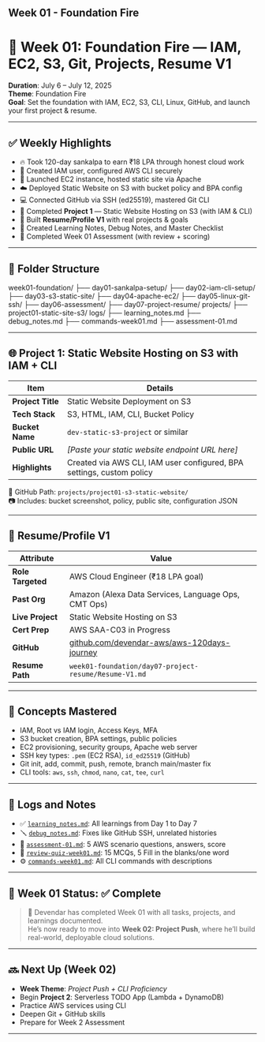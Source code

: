 ## Week 01 - Foundation Fire 

# 📅 Week 01: Foundation Fire — IAM, EC2, S3, Git, Projects, Resume V1

**Duration**: July 6 – July 12, 2025  
**Theme**: Foundation Fire  
**Goal**: Set the foundation with IAM, EC2, S3, CLI, Linux, GitHub, and launch your first project & resume.

---

## ✅ Weekly Highlights

- 🔥 Took 120-day sankalpa to earn ₹18 LPA through honest cloud work
- 🔐 Created IAM user, configured AWS CLI securely
- 🧱 Launched EC2 instance, hosted static site via Apache
- ☁️ Deployed Static Website on S3 with bucket policy and BPA config
- 💻 Connected GitHub via SSH (ed25519), mastered Git CLI
- 📝 Completed **Project 1** — Static Website Hosting on S3 (with IAM & CLI)
- 📄 Built **Resume/Profile V1** with real projects & goals
- 🧠 Created Learning Notes, Debug Notes, and Master Checklist
- 🧪 Completed Week 01 Assessment (with review + scoring)

---

## 📁 Folder Structure

week01-foundation/
├── day01-sankalpa-setup/
├── day02-iam-cli-setup/
├── day03-s3-static-site/
├── day04-apache-ec2/
├── day05-linux-git-ssh/
├── day06-assessment/
├── day07-project-resume/
projects/
├── project01-static-site-s3/
logs/
├── learning_notes.md
├── debug_notes.md
├── commands-week01.md
├── assessment-01.md


---

## 🌐 Project 1: Static Website Hosting on S3 with IAM + CLI

| Item               | Details                                                                 |
|--------------------|-------------------------------------------------------------------------|
| **Project Title**   | Static Website Deployment on S3                                         |
| **Tech Stack**      | S3, HTML, IAM, CLI, Bucket Policy                                       |
| **Bucket Name**     | `dev-static-s3-project` or similar                                      |
| **Public URL**      | _[Paste your static website endpoint URL here]_                         |
| **Highlights**      | Created via AWS CLI, IAM user configured, BPA settings, custom policy  |

📁 GitHub Path: `projects/project01-s3-static-website/`  
📷 Includes: bucket screenshot, policy, public site, configuration JSON

---

## 📄 Resume/Profile V1

| Attribute         | Value                                                                 |
|------------------|-----------------------------------------------------------------------|
| **Role Targeted** | AWS Cloud Engineer (₹18 LPA goal)                                     |
| **Past Org**      | Amazon (Alexa Data Services, Language Ops, CMT Ops)                  |
| **Live Project**  | Static Website Hosting on S3                                          |
| **Cert Prep**     | AWS SAA-C03 in Progress                                               |
| **GitHub**        | [github.com/devendar-aws/aws-120days-journey](https://github.com/devendar-aws/aws-120days-journey) |
| **Resume Path**   | `week01-foundation/day07-project-resume/Resume-V1.md`                 |

---

## 🧠 Concepts Mastered

- IAM, Root vs IAM login, Access Keys, MFA
- S3 bucket creation, BPA settings, public policies
- EC2 provisioning, security groups, Apache web server
- SSH key types: `.pem` (EC2 RSA), `id_ed25519` (GitHub)
- Git init, add, commit, push, remote, branch main/master fix
- CLI tools: `aws`, `ssh`, `chmod`, `nano`, `cat`, `tee`, `curl`

---

## 📘 Logs and Notes

- ✅ [`learning_notes.md`](./../learning_notes.md): All learnings from Day 1 to Day 7
- 🪛 [`debug_notes.md`](./../debug_notes.md): Fixes like GitHub SSH, unrelated histories
- 📄 [`assessment-01.md`](./../assessments/assessment-01.md): 5 AWS scenario questions, answers, score
- 📄 [`review-quiz-week01.md`](./../review-quizzes/review-quiz-week01.md): 15 MCQs, 5 Fill in the blanks/one word
- ⚙️ [`commands-week01.md`](./../commands/commands-week01.md): All CLI commands with descriptions

---

## 🏁 Week 01 Status: ✅ Complete

> 🚀 Devendar has completed Week 01 with all tasks, projects, and learnings documented.  
> He’s now ready to move into **Week 02: Project Push**, where he’ll build real-world, deployable cloud solutions.

---

## 🔜 Next Up (Week 02)

- **Week Theme**: *Project Push + CLI Proficiency*
- Begin **Project 2**: Serverless TODO App (Lambda + DynamoDB)
- Practice AWS services using CLI
- Deepen Git + GitHub skills
- Prepare for Week 2 Assessment

---
